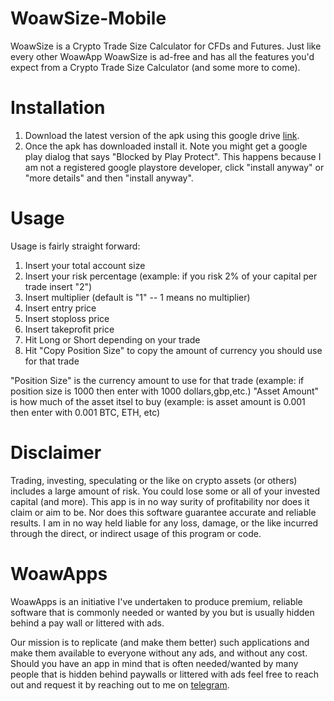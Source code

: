 # WoawSize-Mobile
WoawSize is a Crypto Trade Size Calculator for CFDs and Futures. Just like every other WoawApp WoawSize is ad-free and has all 
the features you'd expect from a Crypto Trade Size Calculator (and some more to come).

# Installation
1. Download the latest version of the apk using this google drive [link](https://drive.google.com/file/d/1FaVcohiRZlntfotmgmZhH0wvgAx3c61J/view?usp=sharing).
2. Once the apk has downloaded install it. Note you might get a google play dialog that says "Blocked by Play Protect". This happens because I am
not a registered google playstore developer, click "install anyway" or "more details" and then "install anyway".

 # Usage
 Usage is fairly straight forward:
 1. Insert your total account size
 2. Insert your risk percentage (example: if you risk 2% of your capital per trade insert "2")
 3. Insert multiplier (default is "1" -- 1 means no multiplier)
 4. Insert entry price
 5. Insert stoploss price
 6. Insert takeprofit price
 7. Hit Long or Short depending on your trade
 8. Hit "Copy Position Size" to copy the amount of currency you should use for that trade
    
"Position Size" is the currency amount to use for that trade (example: if position size is 1000 then enter with 1000 dollars,gbp,etc.)
"Asset Amount" is how much of the asset itsel to buy (example: is asset amount is 0.001 then enter with 0.001 BTC, ETH, etc)

# Disclaimer
Trading, investing, speculating or the like on crypto assets (or others) includes a large amount of risk. You could lose some or all of your invested
capital (and more). This app is in no way surity of profitability nor does it claim or aim to be. Nor does this software guarantee accurate and reliable results. I am in no way held liable for any loss, damage, or the like incurred through the direct, or indirect usage of this program or code.

# WoawApps
WoawApps is an initiative I've undertaken to produce premium, reliable software that is commonly needed or wanted by you but is usually hidden behind a 
pay wall or littered with ads.

Our mission is to replicate (and make them better) such applications and make them available to everyone without any ads, and without any cost. Should you
have an app in mind that is often needed/wanted by many people that is hidden behind paywalls or littered with ads feel free to reach out and request it
by reaching out to me on [telegram](https://t.me/isit_reallyme).
